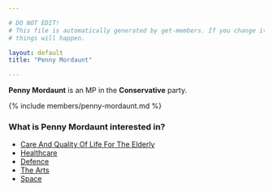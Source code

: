 ```yaml
---

# DO NOT EDIT!
# This file is automatically generated by get-members. If you change it, bad
# things will happen.

layout: default
title: "Penny Mordaunt"

---
```


**Penny Mordaunt** is an MP in the **Conservative** party.

{% include members/penny-mordaunt.md %}

### What is Penny Mordaunt interested in?


* [Care And Quality Of Life For The Elderly](/interests/care-and-quality-of-life-for-the-elderly.html)
* [Healthcare](/interests/healthcare.html)
* [Defence](/interests/defence.html)
* [The Arts](/interests/the-arts.html)
* [Space](/interests/space.html)
